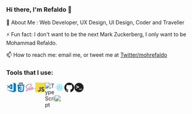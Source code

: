 ### Hi there, I'm Refaldo 👋
👦 About Me :  Web Developer, UX Design, UI Design, Coder and Traveller

⚡ Fun fact: I don't want to be the next Mark Zuckerberg, I only want to be Mohammad Refaldo.

📫 How to reach me: email me, or tweet me at [Twitter/mohrefaldo](https://twitter.com/mohrefaldo)





<!--
**refaldodev/refaldodev** is a ✨ _special_ ✨ repository because its `README.md` (this file) appears on your GitHub profile.

Here are some ideas to get you started:

- 🔭 I’m currently working on ...
- 🌱 I’m currently learning ...
- 👯 I’m looking to collaborate on ...
- 🤔 I’m looking for help with ...
- 💬 Ask me about ...
 
- 😄 Pronouns: ...
 ...
-->
### Tools that I use:

<img align="left" alt="Visual Studio Code" width="26px" src="https://raw.githubusercontent.com/github/explore/80688e429a7d4ef2fca1e82350fe8e3517d3494d/topics/visual-studio-code/visual-studio-code.png" />
<img align="left" alt="CSS3" width="26px" src="https://raw.githubusercontent.com/github/explore/80688e429a7d4ef2fca1e82350fe8e3517d3494d/topics/css/css.png" /> 
<img align="left" alt="Sass" width="26px" src="https://raw.githubusercontent.com/github/explore/80688e429a7d4ef2fca1e82350fe8e3517d3494d/topics/sass/sass.png" />
<img align="left" alt="JavaScript" width="26px" src="https://raw.githubusercontent.com/github/explore/80688e429a7d4ef2fca1e82350fe8e3517d3494d/topics/javascript/javascript.png" />
<img align="left" alt="TypeScript" width="26px" src="https://cdn.iconscout.com/icon/free/png-512/typescript-1174965.png" />
<img align="left" alt="React" width="26px" src="https://raw.githubusercontent.com/github/explore/80688e429a7d4ef2fca1e82350fe8e3517d3494d/topics/react/react.png" />
<!-- <img align="left" alt="Git" width="26px" src="https://git-scm.com/images/logos/downloads/Git-Icon-1788C.png" /> -->
<img align="left" alt="GitHub" width="26px" src="https://raw.githubusercontent.com/github/explore/78df643247d429f6cc873026c0622819ad797942/topics/github/github.png" />
<img align="left" alt="Terminal" width="26px" src="https://raw.githubusercontent.com/github/explore/80688e429a7d4ef2fca1e82350fe8e3517d3494d/topics/terminal/terminal.png" /> 
<br>
<br>

<div align='left'>
<!-- <img src="https://github-profile-trophy.vercel.app/?username=refaldodev&theme=radical&count_private=true" /> -->
<!-- <img src="https://github-readme-stats.vercel.app/api?username=refaldodev&show_icons=true&theme=dark" /><br> -->
<img src="https://github-readme-stats.vercel.app/api/top-langs/?username=refaldodev&layout=compact&theme=dark" />
</div>
